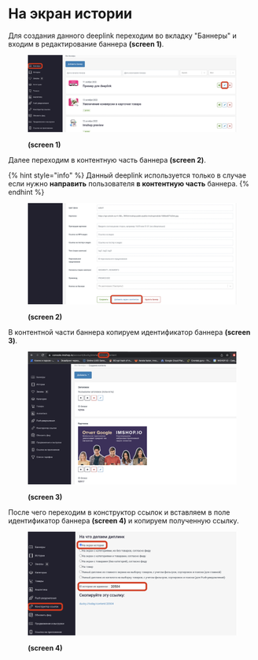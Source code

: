 # На экран истории

Для создания данного deeplink переходим во вкладку "Баннеры" и входим в редактирование баннера **(screen 1)**.

<figure><img src="../../../.gitbook/assets/Снимок экрана 2022-11-11 в 13.29.07.png" alt=""><figcaption><p><strong>(screen 1)</strong></p></figcaption></figure>

Далее переходим в контентную часть баннера **(screen 2)**.

{% hint style="info" %}
Данный deeplink используется только в случае если нужно **направить** пользователя **в контентную часть** баннера.
{% endhint %}

<figure><img src="../../../.gitbook/assets/Снимок экрана 2022-11-11 в 13.31.11.png" alt=""><figcaption><p><strong>(screen 2)</strong></p></figcaption></figure>

В контентной части баннера копируем идентификатор баннера **(screen 3)**.

<figure><img src="../../../.gitbook/assets/Снимок экрана 2022-11-11 в 13.33.50.png" alt=""><figcaption><p><strong>(screen 3)</strong></p></figcaption></figure>

После чего переходим в конструктор ссылок и вставляем в поле идентификатор баннера **(screen 4)** и копируем полученную ссылку.

<figure><img src="../../../.gitbook/assets/Снимок экрана 2022-11-11 в 13.41.52.png" alt=""><figcaption><p><strong>(screen 4)</strong> </p></figcaption></figure>
